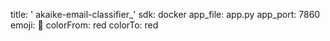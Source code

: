 title: ' akaike-email-classifier_'
sdk: docker
app_file: app.py
app_port: 7860
emoji: 🏃
colorFrom: red
colorTo: red
